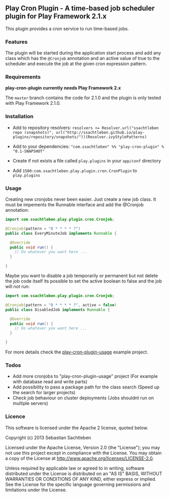 ## Play Cron Plugin - A time-based job scheduler plugin for Play Framework 2.1.x

This plugin provides a cron service to run time-based jobs. 

### Features

The plugin will be started during the application start process and add any class which has the ```@Cronjob``` annotation and an active value of true to the scheduler and execute the job at the given cron expression pattern.

### Requirements

**play-cron-plugin currently needs Play Framework 2.x**

The `master` branch contains the code for 2.1.0 and the plugin is only tested with Play Framework 2.1.0.

### Installation

* Add to repository resolvers: ```resolvers += Resolver.url("ssachtleben repo (snapshots)", url("http://ssachtleben.github.io/play-plugins/repository/snapshots/"))(Resolver.ivyStylePatterns)```

* Add to your dependencies: ```"com.ssachtleben" %% "play-cron-plugin" % "0.1-SNAPSHOT"```

* Create if not exists a file called ```play.plugins``` in your ```app/conf``` directory

* Add ```1500:com.ssachtleben.play.plugin.cron.CronPlugin``` to ```play.plugins```

### Usage

Creating new cronjobs never been easier. Just create a new job class. It must be impements the Runnable interface and add the @Cronjob annotation:

```java
import com.ssachtleben.play.plugin.cron.Cronjob;

@Cronjob(pattern = "0 * * * * ?")
public class EveryMinuteJob implements Runnable {

  @Override
  public void run() {
    // Do whatever you want here ...
  }

}
```

Maybe you want to disable a job temporarily or permanent but not delete the job code itself its possible to set the active boolean to false and the job will not run:

```java
import com.ssachtleben.play.plugin.cron.Cronjob;

@Cronjob(pattern = "0 * * * * ?", active = false)
public class DisabledJob implements Runnable {

  @Override
  public void run() {
    // Do whatever you want here ...
  }

}
```

For more details check the [play-cron-plugin-usage](samples/play-cron--plugin-usage) example project.

### Todos

* Add more cronjobs to "play-cron-plugin-usage" project (For example with database read and write parts)
* Add possibility to pass a package path for the class search (Speed up the search for larger projects)
* Check job behaviour on cluster deployments (Jobs shouldnt run on multiple servers)

### Licence

This software is licensed under the Apache 2 license, quoted below.

Copyright (c) 2013 Sebastian Sachtleben

Licensed under the Apache License, Version 2.0 (the "License"); you may not use this project except in compliance with the License. You may obtain a copy of the License at http://www.apache.org/licenses/LICENSE-2.0.

Unless required by applicable law or agreed to in writing, software distributed under the License is distributed on an "AS IS" BASIS, WITHOUT WARRANTIES OR CONDITIONS OF ANY KIND, either express or implied. See the License for the specific language governing permissions and limitations under the License.